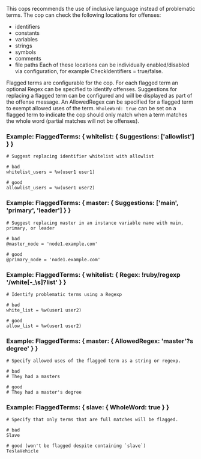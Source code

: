 This cops recommends the use of inclusive language instead of problematic terms.
The cop can check the following locations for offenses:
- identifiers
- constants
- variables
- strings
- symbols
- comments
- file paths
Each of these locations can be individually enabled/disabled via configuration,
for example CheckIdentifiers = true/false.

Flagged terms are configurable for the cop. For each flagged term an optional
Regex can be specified to identify offenses. Suggestions for replacing a flagged term can
be configured and will be displayed as part of the offense message.
An AllowedRegex can be specified for a flagged term to exempt allowed uses of the term.
`WholeWord: true` can be set on a flagged term to indicate the cop should only match when
a term matches the whole word (partial matches will not be offenses).

### Example: FlaggedTerms: { whitelist: { Suggestions: ['allowlist'] } }
    # Suggest replacing identifier whitelist with allowlist

    # bad
    whitelist_users = %w(user1 user1)

    # good
    allowlist_users = %w(user1 user2)

### Example: FlaggedTerms: { master: { Suggestions: ['main', 'primary', 'leader'] } }
    # Suggest replacing master in an instance variable name with main, primary, or leader

    # bad
    @master_node = 'node1.example.com'

    # good
    @primary_node = 'node1.example.com'

### Example: FlaggedTerms: { whitelist: { Regex: !ruby/regexp '/white[-_\s]?list' } }
    # Identify problematic terms using a Regexp

    # bad
    white_list = %w(user1 user2)

    # good
    allow_list = %w(user1 user2)

### Example: FlaggedTerms: { master: { AllowedRegex: 'master\'?s degree' } }
    # Specify allowed uses of the flagged term as a string or regexp.

    # bad
    # They had a masters

    # good
    # They had a master's degree

### Example: FlaggedTerms: { slave: { WholeWord: true } }
    # Specify that only terms that are full matches will be flagged.

    # bad
    Slave

    # good (won't be flagged despite containing `slave`)
    TeslaVehicle